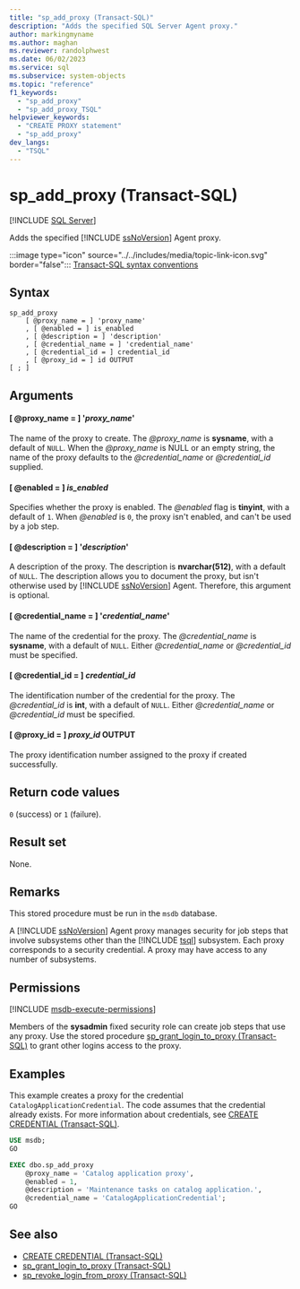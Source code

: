 ```yaml
---
title: "sp_add_proxy (Transact-SQL)"
description: "Adds the specified SQL Server Agent proxy."
author: markingmyname
ms.author: maghan
ms.reviewer: randolphwest
ms.date: 06/02/2023
ms.service: sql
ms.subservice: system-objects
ms.topic: "reference"
f1_keywords:
  - "sp_add_proxy"
  - "sp_add_proxy_TSQL"
helpviewer_keywords:
  - "CREATE PROXY statement"
  - "sp_add_proxy"
dev_langs:
  - "TSQL"
---
```

# sp_add_proxy (Transact-SQL)

[!INCLUDE [SQL Server](../../includes/applies-to-version/sqlserver.md)]

Adds the specified [!INCLUDE [ssNoVersion](../../includes/ssnoversion-md.md)] Agent proxy.

:::image type="icon" source="../../includes/media/topic-link-icon.svg" border="false"::: [Transact-SQL syntax conventions](../../t-sql/language-elements/transact-sql-syntax-conventions-transact-sql.md)

## Syntax

```syntaxsql
sp_add_proxy
    [ @proxy_name = ] 'proxy_name'
    , [ @enabled = ] is_enabled
    , [ @description = ] 'description'
    , [ @credential_name = ] 'credential_name'
    , [ @credential_id = ] credential_id
    , [ @proxy_id = ] id OUTPUT
[ ; ]
```

## Arguments

#### [ @proxy_name = ] '*proxy_name*'

The name of the proxy to create. The *@proxy_name* is **sysname**, with a default of `NULL`. When the *@proxy_name* is NULL or an empty string, the name of the proxy defaults to the *@credential_name* or *@credential_id* supplied.

#### [ @enabled = ] *is_enabled*

Specifies whether the proxy is enabled. The *@enabled* flag is **tinyint**, with a default of `1`. When *@enabled* is `0`, the proxy isn't enabled, and can't be used by a job step.

#### [ @description = ] '*description*'

A description of the proxy. The description is **nvarchar(512)**, with a default of `NULL`. The description allows you to document the proxy, but isn't otherwise used by [!INCLUDE [ssNoVersion](../../includes/ssnoversion-md.md)] Agent. Therefore, this argument is optional.

#### [ @credential_name = ] '*credential_name*'

The name of the credential for the proxy. The *@credential_name* is **sysname**, with a default of `NULL`. Either *@credential_name* or *@credential_id* must be specified.

#### [ @credential_id = ] *credential_id*

The identification number of the credential for the proxy. The *@credential_id* is **int**, with a default of `NULL`. Either *@credential_name* or *@credential_id* must be specified.

#### [ @proxy_id = ] *proxy_id* OUTPUT

The proxy identification number assigned to the proxy if created successfully.

## Return code values

`0` (success) or `1` (failure).

## Result set

None.

## Remarks

This stored procedure must be run in the `msdb` database.

A [!INCLUDE [ssNoVersion](../../includes/ssnoversion-md.md)] Agent proxy manages security for job steps that involve subsystems other than the [!INCLUDE [tsql](../../includes/tsql-md.md)] subsystem. Each proxy corresponds to a security credential. A proxy may have access to any number of subsystems.

## Permissions

[!INCLUDE [msdb-execute-permissions](../../includes/msdb-execute-permissions.md)]

Members of the **sysadmin** fixed security role can create job steps that use any proxy. Use the stored procedure [sp_grant_login_to_proxy (Transact-SQL)](sp-grant-login-to-proxy-transact-sql.md) to grant other logins access to the proxy.

## Examples

This example creates a proxy for the credential `CatalogApplicationCredential`. The code assumes that the credential already exists. For more information about credentials, see [CREATE CREDENTIAL (Transact-SQL)](../../t-sql/statements/create-credential-transact-sql.md).

```sql
USE msdb;
GO

EXEC dbo.sp_add_proxy
    @proxy_name = 'Catalog application proxy',
    @enabled = 1,
    @description = 'Maintenance tasks on catalog application.',
    @credential_name = 'CatalogApplicationCredential';
GO
```

## See also

- [CREATE CREDENTIAL (Transact-SQL)](../../t-sql/statements/create-credential-transact-sql.md)
- [sp_grant_login_to_proxy (Transact-SQL)](sp-grant-login-to-proxy-transact-sql.md)
- [sp_revoke_login_from_proxy (Transact-SQL)](sp-revoke-login-from-proxy-transact-sql.md)
